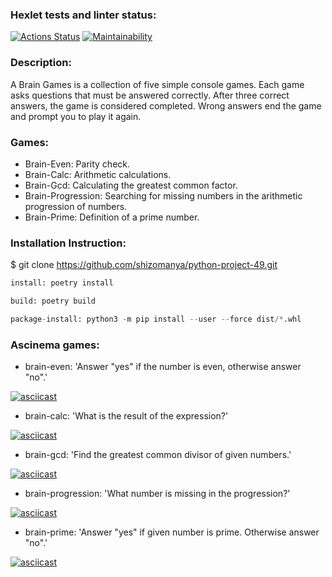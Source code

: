 ### Hexlet tests and linter status:
[![Actions Status](https://github.com/shizomanya/python-project-49/workflows/hexlet-check/badge.svg)](https://github.com/shizomanya/python-project-49/actions)
[![Maintainability](https://api.codeclimate.com/v1/badges/b862fbdeb3d4fdd4535e/maintainability)](https://codeclimate.com/github/shizomanya/python-project-49/maintainability)

### Description:
A Brain Games is a collection of five simple console games. Each game asks questions that must be answered correctly. After three correct answers, the game is considered completed. Wrong answers end the game and prompt you to play it again.

### Games:
- Brain-Even: Parity check.
- Brain-Calc: Arithmetic calculations.
- Brain-Gcd: Calculating the greatest common factor.
- Brain-Progression: Searching for missing numbers in the arithmetic progression of numbers.
- Brain-Prime: Definition of a prime number.


### Installation Instruction:
$ git clone https://github.com/shizomanya/python-project-49.git
```python
install: poetry install

build: poetry build

package-install: python3 -m pip install --user --force dist/*.whl
```
### Ascinema games:
- brain-even: 'Answer "yes" if the number is even, otherwise answer "no".'


[![asciicast](https://asciinema.org/a/Jhkrpypvnd8AyVwtUU4PnlghO.svg)](https://asciinema.org/a/Jhkrpypvnd8AyVwtUU4PnlghO)

- brain-calc: 'What is the result of the expression?'

[![asciicast](https://asciinema.org/a/nDYG4UFN15KXCGalqbZhsgYsA.svg)](https://asciinema.org/a/nDYG4UFN15KXCGalqbZhsgYsA)

- brain-gcd: 'Find the greatest common divisor of given numbers.'

[![asciicast](https://asciinema.org/a/eg15BRBnaQqmpyp7v0t3NGtxC.svg)](https://asciinema.org/a/eg15BRBnaQqmpyp7v0t3NGtxC)

- brain-progression: 'What number is missing in the progression?'

[![asciicast](https://asciinema.org/a/308i1NcmMmSZC0funt3cEG7GY.svg)](https://asciinema.org/a/308i1NcmMmSZC0funt3cEG7GY)

- brain-prime: 'Answer "yes" if given number is prime. Otherwise answer "no".'

[![asciicast](https://asciinema.org/a/DK77efalNTl9euaeJBfk6erWw.svg)](https://asciinema.org/a/DK77efalNTl9euaeJBfk6erWw)

